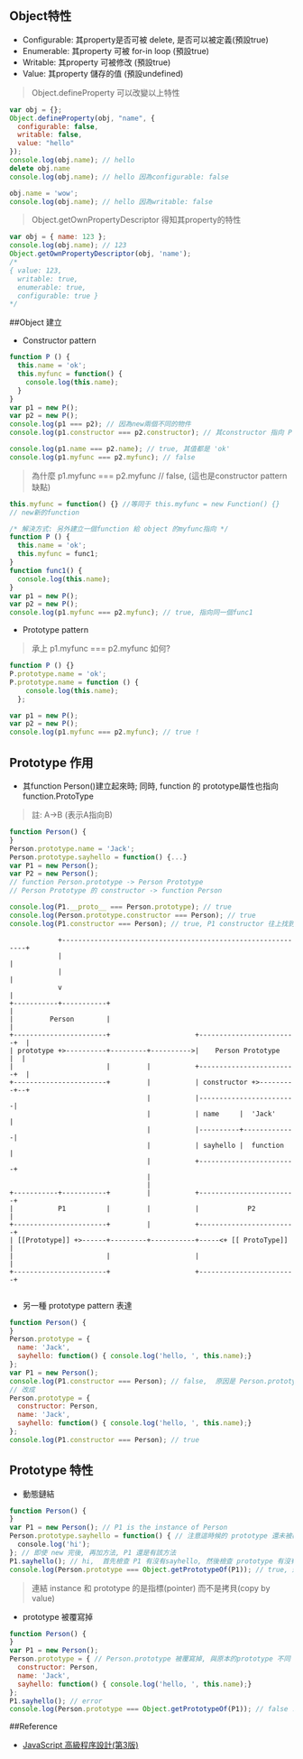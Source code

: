 ## Object特性
 - Configurable: 其property是否可被 delete, 是否可以被定義(預設true)
 - Enumerable: 其property 可被 for-in loop (預設true)
 - Writable: 其property 可被修改 (預設true)
 - Value: 其property 儲存的值 (預設undefined)


> Object.defineProperty 可以改變以上特性

```js
var obj = {};
Object.defineProperty(obj, "name", {
  configurable: false,
  writable: false,
  value: "hello"
});
console.log(obj.name); // hello
delete obj.name
console.log(obj.name); // hello 因為configurable: false

obj.name = 'wow';
console.log(obj.name); // hello 因為writable: false
```

> Object.getOwnPropertyDescriptor 得知其property的特性

```js
var obj = { name: 123 };
console.log(obj.name); // 123
Object.getOwnPropertyDescriptor(obj, 'name');
/*
{ value: 123,
  writable: true,
  enumerable: true,
  configurable: true }
*/
```

##Object 建立

* Constructor pattern 

```js
function P () {
  this.name = 'ok';
  this.myfunc = function() {
    console.log(this.name);
  }
}
var p1 = new P();
var p2 = new P();
console.log(p1 === p2); // 因為new兩個不同的物件
console.log(p1.constructor === p2.constructor); // 其constructor 指向 P

console.log(p1.name === p2.name); // true, 其值都是 'ok'
console.log(p1.myfunc === p2.myfunc); // false

```

> 為什麼 p1.myfunc === p2.myfunc // false, (這也是constructor pattern 缺點)

```js
this.myfunc = function() {} //等同于 this.myfunc = new Function() {} 
// new新的function 

/* 解決方式: 另外建立一個function 給 object 的myfunc指向 */
function P () {
  this.name = 'ok';
  this.myfunc = func1;
}
function func1() {
  console.log(this.name);
}
var p1 = new P();
var p2 = new P();
console.log(p1.myfunc === p2.myfunc); // true, 指向同一個func1
```

* Prototype pattern

> 承上 p1.myfunc === p2.myfunc 如何?

```js
function P () {}
P.prototype.name = 'ok';
P.prototype.name = function () {
    console.log(this.name);
  };

var p1 = new P();
var p2 = new P();
console.log(p1.myfunc === p2.myfunc); // true !
```

## Prototype 作用

* 其function Person()建立起來時; 同時, function 的 prototype屬性也指向 function.ProtoType

> 註: A->B (表示A指向B)

```js
function Person() {
}
Person.prototype.name = 'Jack';
Person.prototype.sayhello = function() {...}
var P1 = new Person();
var P2 = new Person(); 
// function Person.prototype -> Person Prototype
// Person Prototype 的 constructor -> function Person

console.log(P1.__proto__ === Person.prototype); // true
console.log(Person.prototype.constructor === Person); // true
console.log(P1.constructor === Person); // true, P1 constructor 往上找到 Person Prototype 的constructor
```

```
            +-------------------------------------------------------------+
            |                                                             |
            |                                                             |
            v                                                             |
+-----------+-----------+                                                 |
|         Person        |                                                 |
+-----------------------+                     +------------------------+  | 
| prototype +>----------+---------+---------->|    Person Prototype    |  |
|                       |         |           +------------------------+  |
+-----------------------+         |           | constructor +>---------+--+
                                  |           |------------------------|
                                  |           | name     |  'Jack'     |
                                  |           |----------+-------------|
                                  |           | sayhello |  function   |
                                  |           +------------------------+
                                  |
                                  |
+-----------+-----------+         |           +------------------------+
|           P1          |         |           |            P2          |
+-----------------------+         |           +------------------------+
| [[Prototype]] +>------+---------+-----------+-----<+ [[ ProtoType]]  |
|                       |                     |                        |
+-----------------------+                     +------------------------+


```
* 另一種 prototype pattern 表達
```js
function Person() {
}
Person.prototype = {
  name: 'Jack',
  sayhello: function() { console.log('hello, ', this.name);}
};
var P1 = new Person();
console.log(P1.constructor === Person); // false,  原因是 Person.prototype 被覆寫, constructor 就不見
// 改成
Person.prototype = {
  constructor: Person,
  name: 'Jack',
  sayhello: function() { console.log('hello, ', this.name);}
};
console.log(P1.constructor === Person); // true
```

## Prototype 特性

* 動態鏈結

```js
function Person() {
}
var P1 = new Person(); // P1 is the instance of Person
Person.prototype.sayhello = function() { // 注意這時候的 prototype 還未被覆寫
  console.log('hi');
}; // 即使 new 完後, 再加方法, P1 還是有該方法
P1.sayhello(); // hi,  首先檢查 P1 有沒有sayhello, 然後檢查 prototype 有沒有sayhello
console.log(Person.prototype === Object.getPrototypeOf(P1)); // true, 還是同一個prototype
```
> 連結 instance 和 prototype 的是指標(pointer) 而不是拷貝(copy by value)


* prototype 被覆寫掉

```js
function Person() {
}
var P1 = new Person();
Person.prototype = { // Person.prototype 被覆寫掉, 與原本的prototype 不同
  constructor: Person,
  name: 'Jack',
  sayhello: function() { console.log('hello, ', this.name);}
};
P1.sayhello(); // error
console.log(Person.prototype === Object.getPrototypeOf(P1)); // false !!
```


##Reference 
- [JavaScript 高級程序設計(第3版)](https://www.tenlong.com.tw/products/9787115275790)

